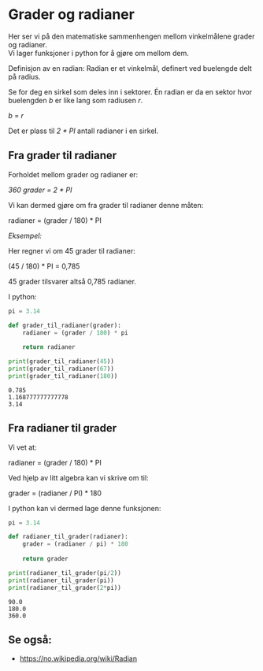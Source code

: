 # Grader og radianer

Her ser vi på den matematiske sammenhengen mellom vinkelmålene grader og radianer.  
Vi lager funksjoner i python for å gjøre om mellom dem.

Definisjon av en radian:
Radian er et vinkelmål, definert ved buelengde delt på radius.

Se for deg en sirkel som deles inn i sektorer.
Én radian er da en sektor hvor buelengden _b_ er like lang som radiusen _r_.

_b_ = _r_

Det er plass til *2 * PI* antall radianer i en sirkel.


## Fra grader til radianer

Forholdet mellom grader og radianer er:

*360 grader = 2 * PI*

Vi kan dermed gjøre om fra grader til radianer denne måten:

radianer = (grader / 180) * PI

_Eksempel:_

Her regner vi om 45 grader til radianer:

(45 / 180) * PI = 0,785

45 grader tilsvarer altså 0,785 radianer.

I python:


```python
pi = 3.14

def grader_til_radianer(grader):
    radianer = (grader / 180) * pi
    
    return radianer

print(grader_til_radianer(45))
print(grader_til_radianer(67))
print(grader_til_radianer(180))
```

    0.785
    1.168777777777778
    3.14



## Fra radianer til grader

Vi vet at:

radianer = (grader / 180) * PI

Ved hjelp av litt algebra kan vi skrive om til:

grader = (radianer / PI) * 180

I python kan vi dermed lage denne funksjonen:


```python
pi = 3.14

def radianer_til_grader(radianer):
    grader = (radianer / pi) * 180
    
    return grader

print(radianer_til_grader(pi/2))
print(radianer_til_grader(pi))
print(radianer_til_grader(2*pi))
```

    90.0
    180.0
    360.0



## Se også:

 - https://no.wikipedia.org/wiki/Radian
 
